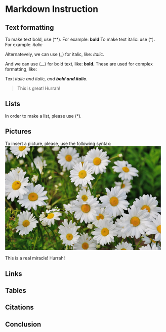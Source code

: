 # Markdown Instruction

## Text formatting

To make text bold, use (**). For example: **bold**
To make text italic: use (*). For example: *italic*

Alternatevely, we can use (_) for italic, like: _italic_. 

And we can use (__) for bold text, like: __bold__. These are used for complex formatting, like:

Text _italic and italic, and **bold and italic**_.

>This is great! Hurrah!

## Lists
In order to make a list, please use (*).

## Pictures
To insert a picture, please, use the following syntax:
![Picture, flowers](unnamed-file-64.jpg)

This is a real miracle! Hurrah!

## Links

## Tables

## Citations

## Conclusion

